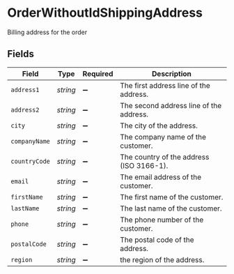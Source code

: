 # OrderWithoutIdShippingAddress

Billing address for the order


## Fields

| Field                                    | Type                                     | Required                                 | Description                              |
| ---------------------------------------- | ---------------------------------------- | ---------------------------------------- | ---------------------------------------- |
| `address1`                               | *string*                                 | :heavy_minus_sign:                       | The first address line of the address.   |
| `address2`                               | *string*                                 | :heavy_minus_sign:                       | The second address line of the address.  |
| `city`                                   | *string*                                 | :heavy_minus_sign:                       | The city of the address.                 |
| `companyName`                            | *string*                                 | :heavy_minus_sign:                       | The company name of the customer.        |
| `countryCode`                            | *string*                                 | :heavy_minus_sign:                       | The country of the address (ISO 3166-1). |
| `email`                                  | *string*                                 | :heavy_minus_sign:                       | The email address of the customer.       |
| `firstName`                              | *string*                                 | :heavy_minus_sign:                       | The first name of the customer.          |
| `lastName`                               | *string*                                 | :heavy_minus_sign:                       | The last name of the customer.           |
| `phone`                                  | *string*                                 | :heavy_minus_sign:                       | The phone number of the customer.        |
| `postalCode`                             | *string*                                 | :heavy_minus_sign:                       | The postal code of the address.          |
| `region`                                 | *string*                                 | :heavy_minus_sign:                       | the region of the address.               |